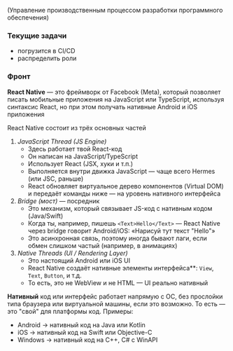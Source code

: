 (Управление производственным процессом разработки программного обеспечения)

### Текущие задачи
- погрузится в CI/CD
- распределить роли

### Фронт

**React Native** — это фреймворк от Facebook (Meta), который позволяет писать мобильные приложения на JavaScript или TypeScript, используя синтаксис React, но при этом получать нативные Android и iOS приложения

React Native состоит из трёх основных частей
1. *JavaScript Thread (JS Engine)*
	- Здесь работает твой React-код
	- Он написан на JavaScript/TypeScript
	- Использует React (JSX, хуки и т.п.)
	- Выполняется внутри движка JavaScript — чаще всего Hermes (или JSC, раньше)
	- React обновляет виртуальное дерево компонентов (Virtual DOM) и передаёт команды ниже — на уровень нативного интерфейса
2. *Bridge (мост)* — посредник
	- Это механизм, который связывает JS-код с нативным кодом (Java/Swift)
	- Когда ты, например, пишешь `<Text>Hello</Text>` — React Native через bridge говорит Android/iOS: «Нарисуй тут текст "Hello"»
	- Это асинхронная связь, поэтому иногда бывают лаги, если обмен слишком частый (например, в анимациях)
3. *Native Threads (UI / Rendering Layer)*
	- Это настоящий Android или iOS UI
	- React Native создаёт нативные элементы интерфейса**: `View`, `Text`, `Button`, и т.д.
	- То есть, это не WebView и не HTML — UI реально нативный

**Нативный** код или интерфейс работает напрямую с ОС, без прослойки типа браузера или виртуальной машины, если это возможно. То есть — это "свой" для платформы код. Примеры:
- Android → нативный код на Java или Kotlin
- iOS → нативный код на Swift или Objective-C
- Windows → нативный код на C++, C# с WinAPI